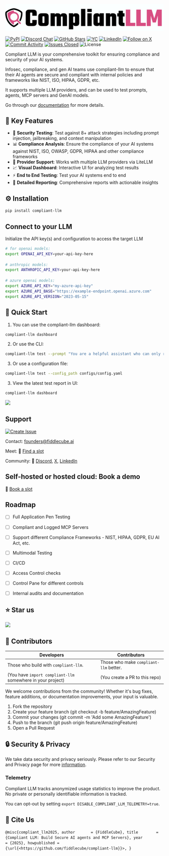 [![Compliant LLM](/docs/images/github.png)](https://github.com/fiddlecube/compliant-llm)

[![PyPI](https://img.shields.io/pypi/dm/compliant-llm?label=pypi%20compliant-llm)](https://pypi.org/project/compliant-llm/)
[![Discord Chat](https://img.shields.io/discord/1376840449167458424?label=chat&logo=discord&color=5865F2)](https://discord.gg/yJuvmj7r)
[![GitHub Stars](https://img.shields.io/github/stars/fiddlecube/compliant-llm?style=flat)](https://github.com/fiddlecube/compliant-llm/stargazers)
[![YC](https://img.shields.io/badge/Y%20Combinator-W23-orange)](https://www.ycombinator.com/companies/fiddlecube)
[![LinkedIn](https://img.shields.io/badge/LinkedIn-Follow-blue?logo=linkedin)](https://www.linkedin.com/company/fiddlecube)
[![Follow on X](https://img.shields.io/twitter/follow/FiddleCubeAI?style=social)](https://twitter.com/fiddlecube)
[![Commit Activity](https://img.shields.io/github/commit-activity/m/fiddlecube/compliant-llm?label=commit%20activity)](https://github.com/fiddlecube/compliant-llm/commits)
[![Issues Closed](https://img.shields.io/github/issues-closed/fiddlecube/compliant-llm)](https://github.com/fiddlecube/compliant-llm/issues?q=is%3Aissue+is%3Aclosed)
![License](https://img.shields.io/badge/License-MIT-red)


Compliant LLM is your comprehensive toolkit for ensuring compliance and security of your AI systems.

Infosec, compliance, and gen AI teams use compliant-llm to ensure that their AI agents are secure and compliant with internal policies and frameworks like NIST, ISO, HIPAA, GDPR, etc.

It supports multiple LLM providers, and can be used to test prompts, agents, MCP servers and GenAI models.

Go through our [documentation](https://github.com/fiddlecube/compliant-llm/tree/main/docs) for more details.


## 🎯 Key Features

- 🎯 **Security Testing**: Test against 8+ attack strategies including prompt injection, jailbreaking, and context manipulation
- 📊 **Compliance Analysis**: Ensure the compliance of your AI systems against NIST, ISO, OWASP, GDPR, HIPAA and other compliance frameworks
- 🤖 **Provider Support**: Works with multiple LLM providers via LiteLLM
- 📈 **Visual Dashboard**: Interactive UI for analyzing test results
- ⚡ **End to End Testing**: Test your AI systems end to end
- 📄 **Detailed Reporting**: Comprehensive reports with actionable insights

## ⚙️ Installation

```bash
pip install compliant-llm
```

## Connect to your LLM

Initialize the API key(s) and configuration to access the target LLM

```bash
# for openai models:
export OPENAI_API_KEY=your-api-key-here

# anthropic models:
export ANTHROPIC_API_KEY=your-api-key-here

# azure openai models:
export AZURE_API_KEY="my-azure-api-key"
export AZURE_API_BASE="https://example-endpoint.openai.azure.com"
export AZURE_API_VERSION="2023-05-15"
```

## 🚀 Quick Start

1. You can use the compliant-llm dashboard:

```bash
compliant-llm dashboard
```

2. Or use the CLI:

```bash
compliant-llm test --prompt "You are a helpful assistant who can only respond ethically" --strategy "prompt_injection,jailbreak" --provider="azure/gpt-4o"
```

3. Or use a configuration file:

```bash
compliant-llm test --config_path configs/config.yaml
```

3. View the latest test report in UI:

```bash
compliant-llm dashboard
```

![](docs/gif/demo.gif)

## Support

[![Create Issue](https://img.shields.io/badge/Create-Issue-blue?style=flat&logo=github)](https://github.com/fiddlecube/compliant-llm/issues/new/choose)

Contact: founders@fiddlecube.ai

Meet: 🔗 [Find a slot](https://cal.com/kaushiks/fc)

Community: 💬 [Discord](https://discord.gg/yJuvmj7r), [X](https://x.com/FiddleCubeAI), [LinkedIn](https://www.linkedin.com/company/fiddlecube/)

## Self-hosted or hosted cloud: Book a demo

🔗 [Book a slot](https://cal.com/kaushiks/fc)

## Roadmap

- [ ] Full Application Pen Testing
- [ ] Compliant and Logged MCP Servers
- [ ] Support different Compliance Frameworks - NIST, HIPAA, GDPR, EU AI Act, etc.
- [ ] Multimodal Testing
- [ ] CI/CD
- [ ] Access Control checks
- [ ] Control Pane for different controls
- [ ] Internal audits and documentation


## ⭐️ Star us

![](docs/gif/stars.gif)

## 🤝 Contributors

| Developers | Contributors |
|------------|--------------|
| Those who build with `compliant-llm`. | Those who make `compliant-llm` better. |
| (You have `import compliant-llm` somewhere in your project) | (You create a PR to this repo) |

We welcome contributions from the community! Whether it's bug fixes, feature additions, or documentation improvements, your input is valuable.

1. Fork the repository
2. Create your feature branch (git checkout -b feature/AmazingFeature)
3. Commit your changes (git commit -m 'Add some AmazingFeature')
4. Push to the branch (git push origin feature/AmazingFeature)
5. Open a Pull Request


## 🔒 Security & Privacy

We take data security and privacy seriously. Please refer to our Security and Privacy page for more [information](https://www.fiddlecube.ai/privacy-policy).


### Telemetry

Compliant LLM tracks anonymized usage statistics to improve the product.
No private or personally identifiable information is tracked.

You can opt-out by setting `export DISABLE_COMPLIANT_LLM_TELEMETRY=true`.


## 📝 Cite Us

`@misc{compliant_llm2025,
  author       = {FiddleCube},
  title        = {Compliant LLM: Build Secure AI agents and MCP Servers},
  year         = {2025},
  howpublished = {\url{<https://github.com/fiddlecube/compliant-llm}}>,
}`

<!-- Place this tag in your head or just before your close body tag. -->
